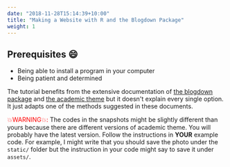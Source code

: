 ```yaml
---
date: "2018-11-28T15:14:39+10:00"
title: "Making a Website with R and the Blogdown Package"
weight: 1
---
```


## Prerequisites :smile: 

- Being able to install a program in your computer
- Being patient and determined

The tutorial benefits from the extensive documentation of [the blogdown package](https://bookdown.org/yihui/blogdown/) and [the academic theme](https://sourcethemes.com/academic/) but it doesn't explain every single option. It just adapts one of the methods suggested in these documents.

<span style="color:red">:boom:WARNING:boom::</span> The codes in the snapshots might be slightly different than yours because there are different versions of academic theme. You will probably have the latest version. Follow the instructions in __YOUR__ example code. For example, I might write that you should save the photo under the `static/` folder but the instruction in your code might say to save it under `assets/`.  
